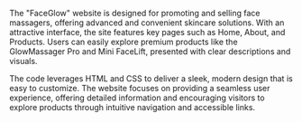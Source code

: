 The "FaceGlow" website is designed for promoting and selling face massagers, offering advanced and convenient skincare solutions. With an attractive interface, the site features key pages such as Home, About, and Products. Users can easily explore premium products like the GlowMassager Pro and Mini FaceLift, presented with clear descriptions and visuals.

The code leverages HTML and CSS to deliver a sleek, modern design that is easy to customize. The website focuses on providing a seamless user experience, offering detailed information and encouraging visitors to explore products through intuitive navigation and accessible links.
